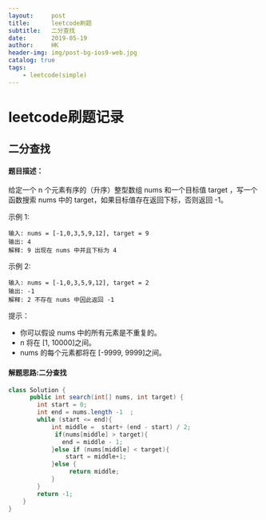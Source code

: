 ```yaml
---
layout:     post
title:      leetcode刷题
subtitle:   二分查找
date:       2019-05-19
author:     HK
header-img: img/post-bg-ios9-web.jpg
catalog: true
tags:
    - leetcode(simple)
---
```

# leetcode刷题记录
## 二分查找

#### 题目描述：
给定一个 n 个元素有序的（升序）整型数组 nums 和一个目标值 target  ，写一个函数搜索 nums 中的 target，如果目标值存在返回下标，否则返回 -1。


示例 1:

    输入: nums = [-1,0,3,5,9,12], target = 9
    输出: 4
    解释: 9 出现在 nums 中并且下标为 4
示例 2:

    输入: nums = [-1,0,3,5,9,12], target = 2
    输出: -1
    解释: 2 不存在 nums 中因此返回 -1

提示：

* 你可以假设 nums 中的所有元素是不重复的。
* n 将在 [1, 10000]之间。
* nums 的每个元素都将在 [-9999, 9999]之间。

#### 解题思路:二分查找
```java
class Solution {
      public int search(int[] nums, int target) {
        int start = 0;
        int end = nums.length -1  ;
        while (start <= end){
            int middle =  start+ (end - start) / 2;
             if(nums[middle] > target){
               end = middle - 1;
            }else if (nums[middle] < target){
                start = middle+1;
            }else {
                 return middle;
            }
        }
        return -1;
    }
}
```
